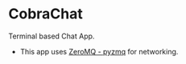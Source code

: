 # CobraChat

Terminal based Chat App.

- This app uses [ZeroMQ - pyzmq](https://github.com/zeromq/pyzmq) for networking.

<!-- - Secure : Use "Public-Key Cryptography" for messages. -->
